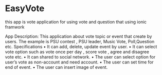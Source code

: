 # EasyVote
this app is vote application for using vote and question that using ionic framwork

App Description:
	This application about vote topic or event that create by users. The example is PSU contest , PSU leader, Music Vote, Poll,Question etc. 
Specifications
•	It can add, delete, update event by user.
•	It can select vote option such as vote once per day , score vote , agree and disagree vote etc.
•	It can shared to social network.
•	The user can select option for user’s vote as non-account and need account.
•	The user can set time for end of event.
•	The user can insert image of event.

